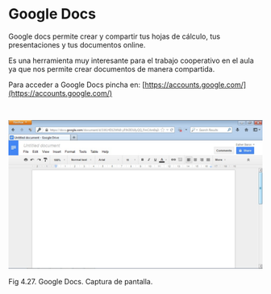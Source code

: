 
# Google Docs

Google docs permite crear y compartir tus hojas de cálculo, tus presentaciones y tus documentos online.

Es una herramienta muy interesante para el trabajo cooperativo en el aula ya que nos permite crear documentos de manera compartida.

Para acceder a Google Docs pincha en: [https://accounts.google.com/](https://accounts.google.com/)

 


![](img/google_docs.jpg)

Fig 4.27. Google Docs. Captura de pantalla.

 


